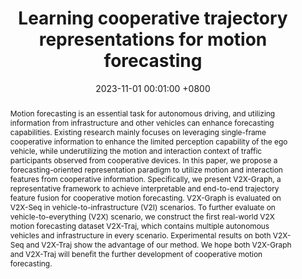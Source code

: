 ---
title:          "Learning cooperative trajectory representations for motion forecasting"
date:           2023-11-01 00:01:00 +0800
selected:       false
pub:            "Advances in Neural Information Processing Systems (NeurIPS)"
# pub_pre:        "Submitted to "
# pub_post:       'Under review.'
# pub_last:       ' <span class="badge badge-pill badge-publication badge-success">Spotlight</span>'
pub_date:       "2024"
abstract: >-
  Motion forecasting is an essential task for autonomous driving, and utilizing information from infrastructure and other vehicles can enhance forecasting capabilities. Existing research mainly focuses on leveraging single-frame cooperative information to enhance the limited perception capability of the ego vehicle, while underutilizing the motion and interaction context of traffic participants observed from cooperative devices. In this paper, we propose a forecasting-oriented representation paradigm to utilize motion and interaction features from cooperative information. Specifically, we present V2X-Graph, a representative framework to achieve interpretable and end-to-end trajectory feature fusion for cooperative motion forecasting. V2X-Graph is evaluated on V2X-Seq in vehicle-to-infrastructure (V2I) scenarios. To further evaluate on vehicle-to-everything (V2X) scenario, we construct the first real-world V2X motion forecasting dataset V2X-Traj, which contains multiple autonomous vehicles and infrastructure in every scenario. Experimental results on both V2X-Seq and V2X-Traj show the advantage of our method. We hope both V2X-Graph and V2X-Traj will benefit the further development of cooperative motion forecasting.
cover:          /assets/images/covers_researches/V2X-Graph.png
authors:
  - Hongzhi Ruan@
  - Haibao Yu
  - Wenxian Yang
  - Siqi Fan
  - Zaiqing Nie
links:
  Paper: https://arxiv.org/pdf/2311.00371
  Code: https://github.com/AIR-THU/V2X-Graph
---